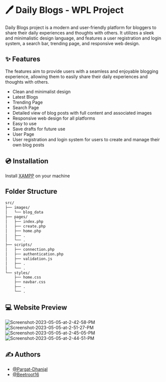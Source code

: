 
# 🖊️ Daily Blogs - WPL Project

Daily Blogs project is a modern and user-friendly platform for bloggers to share their daily experiences and thoughts with others. It utilizes a sleek and minimalistic design language, and features a user registration and login system, a search bar, trending page, and responsive web design.


## ✨ Features

The features aim to provide users with a seamless and enjoyable blogging experience, allowing them to easily share their daily experiences and thoughts with others.

- Clean and minimalist design
- Latest Blogs
- Trending Page
- Search Page
- Detailed view of blog posts with full content and associated images
- Responsive web design for all platforms
- Easy to use
- Save drafts for future use
- User Page
- User registration and login system for users to create and manage their own blog posts


## 💿 Installation

Install [XAMPP](https://www.apachefriends.org/download.html) on your machine

    
## Folder Structure

```bash
src/
├── images/
│   └── blog_data
├── pages/
│   ├── index.php
│   ├── create.php
│   ├── home.php
│   ├── .
│   └── .
├── scripts/
│   ├── connection.php
│   ├── authentication.php
│   ├── validation.js
│   ├── .
│   └── .
└── styles/
    ├── home.css
    ├── navbar.css
    ├── .
    └── .
```
## 💻 Website Preview

<img src="https://i.ibb.co/tHqGXdW/Screenshot-2023-05-05-at-2-42-58-PM.png" alt="Screenshot-2023-05-05-at-2-42-58-PM" border="0" />
<img src="https://i.ibb.co/JRnkcTd/Screenshot-2023-05-05-at-2-51-27-PM.png" alt="Screenshot-2023-05-05-at-2-51-27-PM" border="0" />
<img src="https://i.ibb.co/kHZPDQL/Screenshot-2023-05-05-at-2-45-05-PM.png" alt="Screenshot-2023-05-05-at-2-45-05-PM" border="0" />
<img src="https://i.ibb.co/xMjyCFC/Screenshot-2023-05-05-at-2-44-51-PM.png" alt="Screenshot-2023-05-05-at-2-44-51-PM" border="0" />


## ✍️ Authors

- [@Pargat-Dhanjal](https://github.com/Pargat-Dhanjal)
- [@Beetroot16](https://github.com/Beetroot16)

